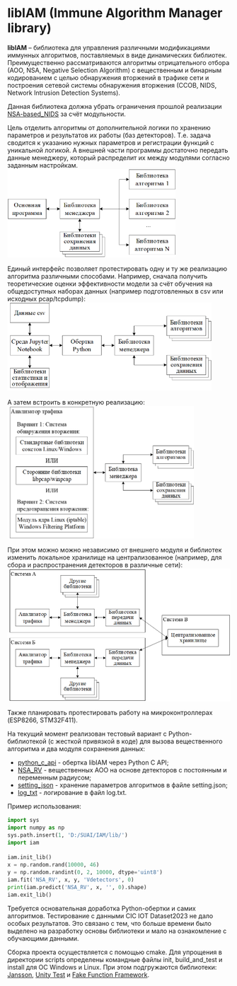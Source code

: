 # libIAM (Immune Algorithm Manager library) 
**libIAM** – библиотека для управления различными модификациями иммунных алгоритмов, поставляемых в виде динамических библиотек.  
Преимущественно рассматриваются алгоритмы отрицательного отбора (АОО, NSA, Negative Selection Algorithm) с вещественным и бинарным кодированием с целью обнаружения вторжений в трафике сети и построения сетевой системы обнаружения вторжения (ССОВ, NIDS, Network Intrusion Detection Systems).

Данная библиотека должна убрать ограничения прошлой реализации [NSA-based_NIDS](https://github.com/Ansek/NSA-based_NIDS) за счёт модульности.

Цель отделить алгоритмы от дополнительной логики по хранению параметров и результатов их работы (баз детекторов). Т.е. задача сводится к указанию нужных параметров и регистрации функций с уникальной логикой.
А внешней части программы достаточно передать данные менеджеру, который распределит их между модулями согласно заданным настройкам.  
<img src=".github/images/image1.png" height="200"/>

Единый интерфейс позволяет протестировать одну и ту же реализацию алгоритма различными способами. Например, сначала получить теоретические оценки эффективности модели за счёт обучения на общедоступных наборах данных (например подготовленных в csv или исходных pcap/tcpdump):  
<img src=".github/images/image2.png" height="200"/>

А затем встроить в конкретную реализацию:  
<img src=".github/images/image3.png" height="300"/>

При этом можно можно независимо от внешнего модуля и библиотек изменить локальное хранилище на централизованное (например, для сбора и распространения детекторов в различные сети):  
<img src=".github/images/image4.png" height="300"/>

Также планировать протестировать работу на микроконтроллерах (ESP8266, STM32F411).

На текущий момент реализован тестовый вариант с Python-библиотекой (с жесткой привязкой в коде) для вызова вещественного алгоритма и два модуля сохранения данных:
* [python_c_api](examples/python_c_api/) - обертка libIAM через Python C API;
* [NSA_RV](plugins/real_encoding/NSA_RV/) - вещественных АОО на основе детекторов с постоянным и переменным радиусом;
* [setting_json](plugins/storage/setting_json/) - хранение параметров алгоритмов в файле setting.json;
* [log_txt](plugins/storage/log_txt/) - логирование в файл log.txt.

Пример использования:
```Python
import sys
import numpy as np
sys.path.insert(1, 'D:/SUAI/IAM/lib/')
import iam

iam.init_lib()
x = np.random.rand(10000, 46)
y = np.random.randint(0, 2, 10000, dtype='uint8')
iam.fit('NSA_RV', x, y, 'Vdetectors', 0)
print(iam.predict('NSA_RV', x, '', 0).shape)
iam.exit_lib()
```

Требуется основательная доработка Python-обертки и самих алгоритмов. Тестирование с данными CIC IOT Dataset2023 не дало особых результатов. Это связано с тем, что больше времени было выделено на разработку основы библиотеки и мало на ознакомление с обучающими данными.

Сборка проекта осуществляется с помощью cmake. Для упрощения в директории scripts определены командные файлы init, build_and_test и install для ОС Windows и Linux. При этом подгружаются библиотеки: [Jansson](https://github.com/akheron/jansson), [Unity Test](https://github.com/ThrowTheSwitch/Unity) и [Fake Function Framework](https://github.com/meekrosoft/fff).
